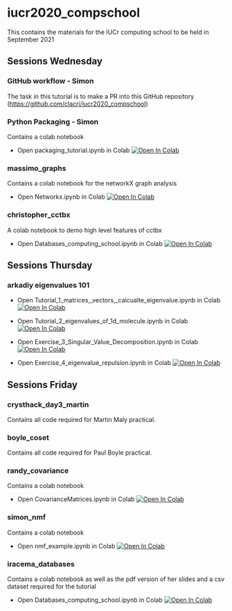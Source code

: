 # iucr2020_compschool
This contains the  materials for the IUCr computing school to be held in  September 2021

## Sessions Wednesday

### GitHub workflow - Simon
The task in this tutorial is to make a PR into this GitHub repository (https://github.com/clacri/iucr2020_compschool)

### Python Packaging - Simon
Contains a colab notebook 
* Open packaging_tutorial.ipynb in Colab [![Open In Colab](https://colab.research.google.com/assets/colab-badge.svg)](https://colab.research.google.com/github/clacri/iucr2020_compschool/blob/main/crysthack_day1_python_packaging/packaging_tutorial.ipynb)

### massimo_graphs

Contains a colab notebook for the networkX graph analysis

* Open Networkx.ipynb in Colab [![Open In Colab](https://colab.research.google.com/assets/colab-badge.svg)](https://colab.research.google.com/github/clacri/iucr2020_compschool/blob/main/massimo_graphs/Networkx.ipynb)

### christopher_cctbx
A colab notebook to demo high level features of cctbx
* Open Databases_computing_school.ipynb in Colab [![Open In Colab](https://colab.research.google.com/assets/colab-badge.svg)](https://colab.research.google.com/github/clacri/iucr2020_compschool/blob/main/christopher_cctbx/CCTBX_Demo.ipynb)


## Sessions Thursday

### arkadiy eigenvalues 101

* Open Tutorial_1_matrices,_vectors,_calcualte_eigenvalue.ipynb in Colab [![Open In Colab](https://colab.research.google.com/assets/colab-badge.svg)](https://colab.research.google.com/github/clacri/iucr2020_compschool/blob/main/arkadiy_eigenvalues_101/Tutorial_1_matrices,_vectors,_calcualte_eigenvalue.ipynb)

* Open Tutorial_2_eigenvalues_of_1d_molecule.ipynb in Colab [![Open In Colab](https://colab.research.google.com/assets/colab-badge.svg)](https://colab.research.google.com/github/clacri/iucr2020_compschool/blob/main/arkadiy_eigenvalues_101/Tutorial_2_eigenvalues_of_1d_molecule.ipynb)
 
* Open Exercise_3_Singular_Value_Decomposition.ipynb in Colab [![Open In Colab](https://colab.research.google.com/assets/colab-badge.svg)](https://colab.research.google.com/github/clacri/iucr2020_compschool/blob/main/arkadiy_eigenvalues_101/Exercise_3_Singular_Value_Decomposition.ipynb)

* Open Exercise_4_eigenvalue_repulsion.ipynb in Colab [![Open In Colab](https://colab.research.google.com/assets/colab-badge.svg)](https://colab.research.google.com/github/clacri/iucr2020_compschool/blob/main/arkadiy_eigenvalues_101/Exercise_4_eigenvalue_repulsion.ipynb)

## Sessions Friday

### crysthack_day3_martin

Contains all code required for Martin Maly practical.


### boyle_coset

Contains all code required for Paul Boyle practical.

### randy_covariance

Contains a colab notebook 
* Open CovarianceMatrices.ipynb in Colab [![Open In Colab](https://colab.research.google.com/assets/colab-badge.svg)](https://colab.research.google.com/github/clacri/iucr2020_compschool/blob/main/randy_covariance/CovarianceMatrices.ipynb)

### simon_nmf
Contains a colab notebook 
* Open nmf_example.ipynb in Colab [![Open In Colab](https://colab.research.google.com/assets/colab-badge.svg)](https://colab.research.google.com/github/clacri/iucr2020_compschool/blob/main/simon_nmf/nmf_example.ipynb)

### iracema_databases

Contains a colab notebook as well as the pdf version of her slides and a csv dataset required for the tutorial

* Open Databases_computing_school.ipynb in Colab [![Open In Colab](https://colab.research.google.com/assets/colab-badge.svg)](https://colab.research.google.com/github/clacri/iucr2020_compschool/blob/main/iracema_databases/Databases_computing_school.ipynb)


